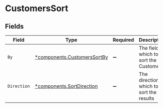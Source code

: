 # CustomersSort


## Fields

| Field                                                                     | Type                                                                      | Required                                                                  | Description                                                               | Example                                                                   |
| ------------------------------------------------------------------------- | ------------------------------------------------------------------------- | ------------------------------------------------------------------------- | ------------------------------------------------------------------------- | ------------------------------------------------------------------------- |
| `By`                                                                      | [*components.CustomersSortBy](../../models/components/customerssortby.md) | :heavy_minus_sign:                                                        | The field on which to sort the Customers                                  | updated_at                                                                |
| `Direction`                                                               | [*components.SortDirection](../../models/components/sortdirection.md)     | :heavy_minus_sign:                                                        | The direction in which to sort the results                                |                                                                           |